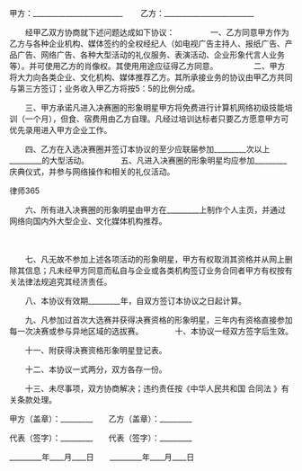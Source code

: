 
 甲方：_________________________
　　乙方：_________________________


　　经甲乙双方协商就下述问题达成如下协议：
　　
　　一、乙方同意甲方作为乙方与各种企业机构、媒体签约的全权经纪人（如电视广告主持人、报纸广告、产品广告、网络广告、各种大型活动的礼仪服务、表演活动、企业形象代言人业务等）。并可使用乙方的肖像权。其使用用途应征得乙方同意。
　　
　　二、甲方将大力向各类企业、文化机构、媒体推荐乙方。其所承接业务的协议由甲乙方共同与第三方签订；业务收入甲乙方将按5：5的比例分成。　　


　　三、甲方承诺凡进入决赛圈的形象明星甲方将免费进行计算机网络初级技能培训（一个月），但食、宿费用由乙方自理。凡经过培训达标者只要乙方愿意甲方可优先录用进入甲方企业工作。　　


　　四、乙方在入选决赛圈并签订本协议的至少应联届参加_________次以上_________的大型活动。　
　
　　五、凡进入决赛圈的形象明星均应参加_________庆典仪式，并参与网络操作和相关的礼仪活动。　
　




 
律师365






　　六、所有进入决赛圈的形象明星由甲方在_________上制作个人主页，并通过网络向国内外大型企业、文化媒体机构推荐。

　　

　　七、凡无故不参加上述各项活动的形象明星，甲方有权取消其资格并从网上删除其信息；凡未经甲方同意而私自与企业或各类机构签订业务合同者甲方有权按有关法律法规追究其经济责任。　　




　　八、本协议有效期_________年，自双方签订本协议之日起计算。　　


　　九、凡参加过首次大选赛并获得决赛资格的形象明星，三年内有资格直接参加每一次决赛或参与异地区域的选拔赛。　
　
　　十、本协议一经双方签字后生效。　　


　　十一、附获得决赛资格形象明星登记表。　　


　　十二、本协议一式两分，双方各存一份。　　


　　十三、未尽事项，双方协商解决；违约责任按《中华人民共和国
合同法
》有关条款处理。


 



 甲方（盖章）：_________　　乙方（盖章）：_________
 
代表（签字）：_________　　代表（签字）：_________
 
_________年____月____日　　_________年____月____日
 

 
 

 
 
 
  
 
  
 
   


   
 

   


   


   
 
 
  
 
 
 

